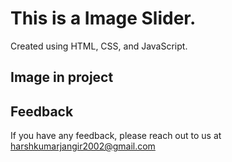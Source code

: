 
# This is a Image Slider.

Created using HTML, CSS, and JavaScript. 

## Image in project


## Feedback

If you have any feedback, please reach out to us at harshkumarjangir2002@gmail.com

